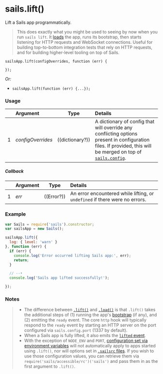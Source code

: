 # sails.lift()

Lift a Sails app programmatically.

> This does exactly what you might be used to seeing by now when you run `sails lift`.  It [loads](https://sailsjs.com/documentation/reference/application/sails-load) the app, runs its bootstrap, then starts listening for HTTP requests and WebSocket connections.  Useful for building top-to-bottom integration tests that rely on HTTP requests, and for building higher-level tooling on top of Sails.

```usage
sailsApp.lift(configOverrides, function (err) {

});
```

_Or:_
+ `sailsApp.lift(function (err) {...});`


### Usage

|   |     Argument        | Type                                         | Details                            |
|---|:--------------------|----------------------------------------------|:-----------------------------------|
| 1 | _configOverrides_   | ((dictionary?))                              | A dictionary of config that will override any conflicting options present in configuration files.  If provided, this will be merged on top of [`sails.config`](https://sailsjs.com/documentation/reference/configuration).

##### Callback

|   |     Argument        | Type                | Details |
|---|:--------------------|---------------------|:---------------------------------------------------------------------------------|
| 1 |    _err_            | ((Error?))          | An error encountered while lifting, or `undefined` if there were no errors.




### Example

```javascript
var Sails = require('sails').constructor;
var sailsApp = new Sails();

sailsApp.lift({
  log: { level: 'warn' }
}, function (err) {
  if (err) {
    console.log('Error occurred lifting Sails app:', err);
    return;
  }

  // --•
  console.log('Sails app lifted successfully!');

});
```


### Notes
> - The difference between [`.lift()`](https://sailsjs.com/documentation/reference/application/sails-lift) and [`.load()`](https://sailsjs.com/documentation/reference/application/sails-load) is that `.lift()` takes the additional steps of (1) running the app's [bootstrap](https://sailsjs.com/documentation/reference/configuration/sails-config-bootstrap) (if any), and (2) emitting the `ready` event.  The core `http` hook will typically respond to the `ready` event by starting an HTTP server on the port configured via `sails.config.port` (1337 by default).
> - When a Sails app is fully lifted, it also emits the [`lifted` event](https://sailsjs.com/documentation/concepts/extending-sails/hooks/events).
> - With the exception of `NODE_ENV` and `PORT`, [configuration set via environment variables](https://sailsjs.com/documentation/concepts/configuration#?setting-sailsconfig-values-directly-using-environment-variables) will not automatically apply to apps started using `.lift()`, nor will options set in [`.sailsrc` files](https://sailsjs.com/documentation/concepts/configuration/using-sailsrc-files).  If you wish to use those configuration values, you can retrieve them via `require('sails/accessible/rc')('sails')` and pass them in as the first argument to `.lift()`.

<docmeta name="displayName" value="sails.lift()">
<docmeta name="pageType" value="method">
